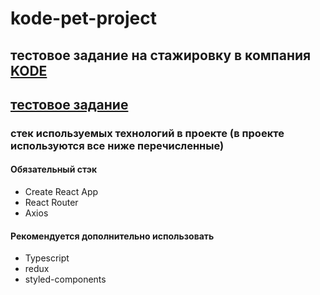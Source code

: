 # kode-pet-project

## тестовое задание на стажировку в компания [KODE](https://kode.ru/)

## [тестовое задание](https://github.com/appKODE/trainee-test-frontend)

### стек используемых технологий в проекте (в проекте используются все ниже перечисленные)
#### Обязательный стэк
- Create React App
- React Router
- Axios

#### Рекомендуется дополнительно использовать
- Typescript
- redux
- styled-components
